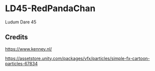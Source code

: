 # LD45-RedPandaChan
Ludum Dare 45

## Credits
https://www.kenney.nl/

https://assetstore.unity.com/packages/vfx/particles/simple-fx-cartoon-particles-67834
